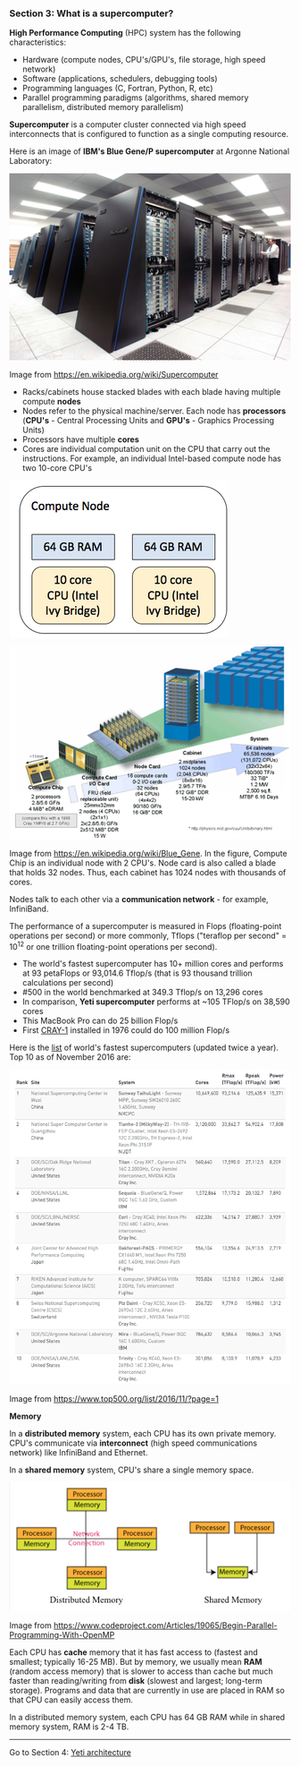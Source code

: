 ### Section 3: What is a supercomputer?

**High Performance Computing** (HPC) system has the following characteristics:

- Hardware (compute nodes, CPU's/GPU's, file storage, high speed network)
- Software (applications, schedulers, debugging tools)
- Programming languages (C, Fortran, Python, R, etc)
- Parallel programming paradigms (algorithms, shared memory parallelism, distributed memory parallelism)

**Supercomputer** is a computer cluster connected via high speed interconnects that is configured to function as a single computing resource.

Here is an image of **IBM's Blue Gene/P supercomputer** at Argonne National Laboratory:

![IBM](./img/IBM_Blue_Gene_P_supercomputer.jpg)

Image from https://en.wikipedia.org/wiki/Supercomputer

- Racks/cabinets house stacked blades with each blade having multiple compute **nodes**
- Nodes refer to the physical machine/server. Each node has **processors** (**CPU's** - Central Processing Units and **GPU's** - Graphics Processing Units)
- Processors have multiple **cores**
- Cores are individual computation unit on the CPU that carry out the instructions. For example, an individual Intel-based compute node has two 10-core CPU's

![](./img/node.png)



![hierarchy](./img/LLNL_BGL_Diagram.png)

Image from https://en.wikipedia.org/wiki/Blue_Gene. In the figure, Compute Chip is an individual node with 2 CPU's. Node card is also called a blade that holds 32 nodes. Thus, each cabinet has 1024 nodes with thousands of cores.



Nodes talk to each other via a **communication network** - for example, InfiniBand. 

The performance of a supercomputer is measured in Flops (floating-point operations per second) or more commonly, Tflops ("teraflop per second" = 10<sup>12</sup> or one trillion floating-point operations per second). 

- The world's fastest supercomputer has 10+ million cores and performs at 93 petaFlops or 93,014.6 Tflop/s (that is 93 thousand trillion calculations per second)
- \#500 in the world benchmarked at 349.3 Tflop/s on 13,296 cores
- In comparison, **Yeti supercomputer** performs at ~105 TFlop/s on 38,590 cores
- This MacBook Pro can do 25 billion Flop/s 
- First [CRAY-1](http://www.thocp.net/hardware/cray_1.htm) installed in 1976 could do 100 million Flop/s

Here is the [list](https://www.top500.org/list/2016/11/?page=1) of world's fastest supercomputers (updated twice a year). Top 10 as of November 2016 are:

![top10](./img/top10-super.png)

Image from https://www.top500.org/list/2016/11/?page=1



**Memory**

In a **distributed memory** system, each CPU has its own private memory. CPU's communicate via **interconnect** (high speed communications network) like InfiniBand and Ethernet.

In a **shared memory** system, CPU's share a single memory space.

![](./img/memory.png)

Image from https://www.codeproject.com/Articles/19065/Begin-Parallel-Programming-With-OpenMP

Each CPU has **cache** memory that it has fast access to (fastest and smallest; typically 16-25 MB). But by memory, we usually mean **RAM** (random access memory) that is slower to access than cache but much faster than reading/writing from **disk** (slowest and largest; long-term storage). Programs and data that are currently in use are placed in RAM so that CPU can easily access them. 

In a distributed memory system, each CPU has 64 GB RAM while in shared memory system, RAM is 2-4 TB.

------

Go to Section 4: [Yeti architecture](architecture.md)